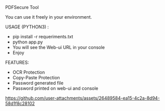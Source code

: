 PDFSecure Tool

You can use it freely in your environment.

USAGE (PYTHON3) :
- pip install -r requeriments.txt
- python app.py
- You will see the Web-ui URL in your console
- Enjoy

FEATURES:
- OCR Protection
- Copy-Paste Protection
- Password generated file
- Password printed on web-ui and console

  

https://github.com/user-attachments/assets/26489584-ea15-4c2a-8d94-58d1f8c28102


